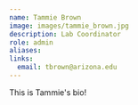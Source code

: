 ```yaml
---
name: Tammie Brown
image: images/tammie_brown.jpg
description: Lab Coordinator
role: admin
aliases:
links:
  email: tbrown@arizona.edu
---
```


This is Tammie's bio!
